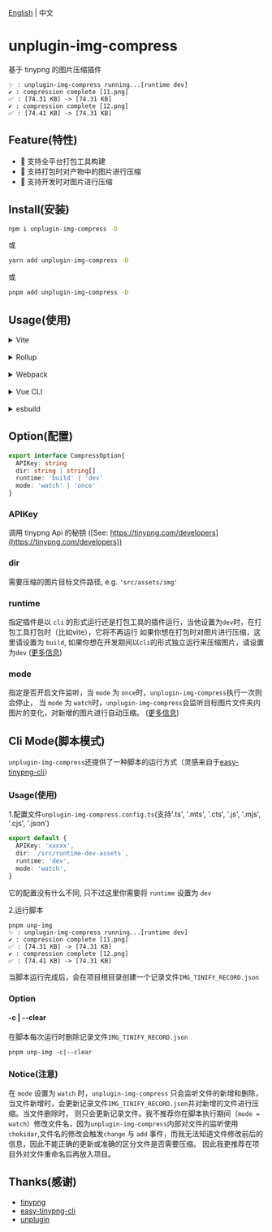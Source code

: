 [English](https://github.com/baiwusanyu-c/unplugin-img-compress/blob/master/README.md) | 中文

# unplugin-img-compress
基于 tinypng 的图片压缩插件
```shell
✨ : unplugin-img-compress running...[runtime dev]
✔ : compression complete [11.png]
✅ : [74.31 KB] -> [74.31 KB]
✔ : compression complete [12.png]
✅ : [74.41 KB] -> [74.31 KB]
```

## Feature(特性)

* 🌈 支持全平台打包工具构建
* 🌌 支持打包时对产物中的图片进行压缩
* 🌊 支持开发时对图片进行压缩

## Install(安装)

```bash
npm i unplugin-img-compress -D
```
或
```bash
yarn add unplugin-img-compress -D
```
或
```bash
pnpm add unplugin-img-compress -D
```

## Usage(使用)
<details>
<summary>Vite</summary>

```ts
// vite.config.ts
import { resolve } from 'path'
import { defineConfig } from 'vite'
import { viteImgCompress } from 'unplugin-img-compress'
import type { PluginOption } from 'vite'
export default defineConfig({
  plugins: [
    viteImgCompress({
      APIKey: 'XXXXXXXXXXXXXXXXXXXXXXXXX',
      dir: `${resolve()}/assets`,
      runtime: 'build',
      mode: 'once',
    }) as PluginOption,
  ],
})
```

</details>
<br>
<details>
<summary>Rollup</summary>

```ts
// rollup.config.js
import { resolve } from 'path'
import { rollupImgCompress } from 'unplugin-img-compress'
export default {
  plugins: [
    rollupImgCompress({
      APIKey: 'XXXXXXXXXXXXXXXXXXXXXXXXX',
      dir: `${resolve()}/assets`,
      runtime: 'build',
      mode: 'once',
    }),
  ],
}
```

</details>
<br>
<details>
<summary>Webpack</summary>

```ts
// webpack.config.js
module.exports = {
  /* ... */
  plugins: [
    require('unplugin-img-compress').webpackImgCompress({ /* options */ }),
  ],
}
```
</details>
<br>
<details>
<summary>Vue CLI</summary>

```ts
// vue.config.js
module.exports = {
  configureWebpack: {
    plugins: [
      require('unplugin-img-compress').webpackImgCompress({ /* options */ }),
    ],
  },
}
```

</details>
<br>
<details>
<summary>esbuild</summary>

```ts
// esbuild.config.js
import { build } from 'esbuild'
import { esbuildImgCompress } from 'unplugin-img-compress'

build({
  plugins: [esbuildImgCompress()],
})
```
</details>

## Option(配置)

```typescript
export interface CompressOption{
  APIKey: string
  dir: string | string[]
  runtime: 'build' | 'dev'
  mode: 'watch' | 'once'
}
```

### APIKey
调用 tinypng Api 的秘钥 ([See: https://tinypng.com/developers](https://tinypng.com/developers))

### dir
需要压缩的图片目标文件路径, e.g. `'src/assets/img'`

### runtime
指定插件是以 `cli` 的形式运行还是打包工具的插件运行，当他设置为`dev`时，在打包工具打包时（比如vite），它将不再运行
如果你想在打包时对图片进行压缩，这里请设置为 `build`, 
如果你想在开发期间以`cli`的形式独立运行来压缩图片，请设置为`dev`
([更多信息](https://github.com/baiwusanyu-c/unplugin-img-compress/blob/master/README-CN.md#CliMode))

### mode
指定是否开启文件监听，当 `mode` 为 `once`时，`unplugin-img-compress`执行一次则会停止，
当 `mode` 为 `watch`时，`unplugin-img-compress`会监听目标图片文件夹内图片的变化，对新增的图片进行自动压缩。
([更多信息](https://github.com/baiwusanyu-c/unplugin-img-compress/blob/master/README-CN.md#CliMode))

## Cli Mode(脚本模式)
`unplugin-img-compress`还提供了一种脚本的运行方式（灵感来自于[easy-tinypng-cli](https://github.com/sudongyuer/easy-tinypng-cli)）
### Usage(使用)
1.配置文件`unplugin-img-compress.config.ts`(支持'.ts', '.mts', '.cts', '.js', '.mjs', '.cjs', '.json')
```typescript
export default {
  APIKey: 'xxxxx',
  dir: `/src/runtime-dev-assets`,
  runtime: 'dev',
  mode: 'watch',
}
```
它的配置没有什么不同, 只不过这里你需要将 `runtime` 设置为 `dev`

2.运行脚本
```shell
pnpm unp-img
✨ : unplugin-img-compress running...[runtime dev]
✔ : compression complete [11.png]
✅ : [74.31 KB] -> [74.31 KB]
✔ : compression complete [12.png]
✅ : [74.41 KB] -> [74.31 KB]
```
当脚本运行完成后，会在项目根目录创建一个记录文件`IMG_TINIFY_RECORD.json`

### Option

#### -c | --clear
在脚本每次运行时删除记录文件`IMG_TINIFY_RECORD.json`
```shell
pnpm unp-img -c|--clear
```
### Notice(注意)
在 `mode` 设置为 `watch` 时，`unplugin-img-compress` 只会监听文件的新增和删除，
当文件新增时，会更新记录文件`IMG_TINIFY_RECORD.json`并对新增的文件进行压缩。当文件删除时，
则只会更新记录文件。我不推荐你在脚本执行期间（`mode = watch`）修改文件名，因为`unplugin-img-compress`内部对文件的监听使用
`chokidar`,文件名的修改会触发`change` 与 `add` 事件，而我无法知道文件修改前后的信息，因此不能正确的更新或准确的区分文件是否需要压缩。
因此我更推荐在项目外对文件重命名后再放入项目。

## Thanks(感谢)
* [tinypng](https://tinypng.com/)
* [easy-tinypng-cli](https://github.com/sudongyuer/easy-tinypng-cli)
* [unplugin](https://github.com/unjs/unplugin)